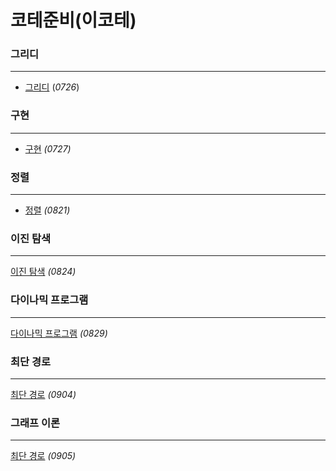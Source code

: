 # 코테준비(이코테)



### 그리디

---

- [그리디](https://github.com/DooDoo3804/Study/tree/master/coding_test/%EA%B7%B8%EB%A6%AC%EB%94%94)	(_0726_)



### 구현

---

- [구현](https://github.com/DooDoo3804/Study/tree/master/coding_test/%EA%B5%AC%ED%98%84)	_(0727)_



### 정렬

---

- [정렬](https://github.com/DooDoo3804/Study/tree/master/coding_test/%EC%A0%95%EB%A0%AC)	_(0821)_

  

### 이진 탐색

---

[이진 탐색](https://github.com/DooDoo3804/Study/tree/master/coding_test/%EC%9D%B4%EC%BD%94%ED%85%8C/%EC%9D%B4%EC%A7%84%ED%83%90%EC%83%89)	_(0824)_



### 다이나믹 프로그램

---

[다이나믹 프로그램](https://github.com/DooDoo3804/Study/tree/master/coding_test/%EC%9D%B4%EC%BD%94%ED%85%8C/%EB%8B%A4%EC%9D%B4%EB%82%98%EB%AF%B9%20%ED%94%84%EB%A1%9C%EA%B7%B8%EB%9E%98%EB%B0%8D)	_(0829)_



### 최단 경로

---

[최단 경로](https://github.com/DooDoo3804/Study/tree/master/coding_test/%EC%9D%B4%EC%BD%94%ED%85%8C/%EC%B5%9C%EB%8B%A8%20%EA%B2%BD%EB%A1%9C)	_(0904)_



### 그래프 이론

---

[최단 경로](https://github.com/DooDoo3804/Study/tree/master/coding_test/%EC%9D%B4%EC%BD%94%ED%85%8C/%EC%B5%9C%EB%8B%A8%20%EA%B2%BD%EB%A1%9C)	_(0905)_
